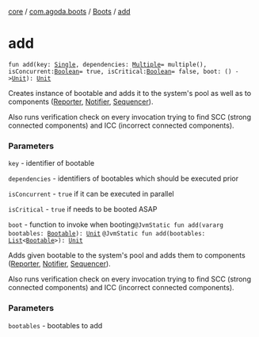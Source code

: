 [core](../../index.md) / [com.agoda.boots](../index.md) / [Boots](index.md) / [add](./add.md)

# add

`fun add(key: `[`Single`](../-key/-single/index.md)`, dependencies: `[`Multiple`](../-key/-multiple/index.md)` = multiple(), isConcurrent: `[`Boolean`](https://kotlinlang.org/api/latest/jvm/stdlib/kotlin/-boolean/index.html)` = true, isCritical: `[`Boolean`](https://kotlinlang.org/api/latest/jvm/stdlib/kotlin/-boolean/index.html)` = false, boot: () -> `[`Unit`](https://kotlinlang.org/api/latest/jvm/stdlib/kotlin/-unit/index.html)`): `[`Unit`](https://kotlinlang.org/api/latest/jvm/stdlib/kotlin/-unit/index.html)

Creates instance of bootable and adds it to the system's pool as well
as to components ([Reporter](../-reporter/index.md), [Notifier](../-notifier/index.md), [Sequencer](../-sequencer/index.md)).

Also runs verification check on every invocation trying to find
SCC (strong connected components) and ICC (incorrect connected components).

### Parameters

`key` - identifier of bootable

`dependencies` - identifiers of bootables which should be executed prior

`isConcurrent` - `true` if it can be executed in parallel

`isCritical` - `true` if needs to be booted ASAP

`boot` - function to invoke when booting`@JvmStatic fun add(vararg bootables: `[`Bootable`](../-bootable/index.md)`): `[`Unit`](https://kotlinlang.org/api/latest/jvm/stdlib/kotlin/-unit/index.html)
`@JvmStatic fun add(bootables: `[`List`](https://kotlinlang.org/api/latest/jvm/stdlib/kotlin.collections/-list/index.html)`<`[`Bootable`](../-bootable/index.md)`>): `[`Unit`](https://kotlinlang.org/api/latest/jvm/stdlib/kotlin/-unit/index.html)

Adds given bootable to the system's pool and adds them
to components ([Reporter](../-reporter/index.md), [Notifier](../-notifier/index.md), [Sequencer](../-sequencer/index.md)).

Also runs verification check on every invocation trying to find
SCC (strong connected components) and ICC (incorrect connected components).

### Parameters

`bootables` - bootables to add